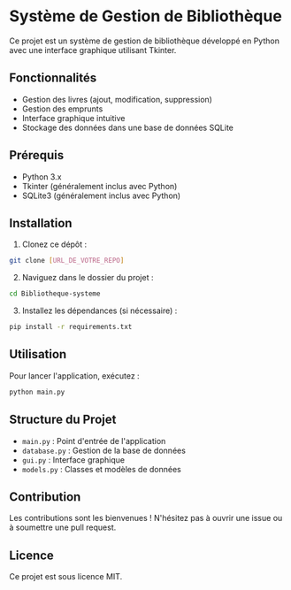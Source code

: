 # Système de Gestion de Bibliothèque

Ce projet est un système de gestion de bibliothèque développé en Python avec une interface graphique utilisant Tkinter.

## Fonctionnalités

- Gestion des livres (ajout, modification, suppression)
- Gestion des emprunts
- Interface graphique intuitive
- Stockage des données dans une base de données SQLite

## Prérequis

- Python 3.x
- Tkinter (généralement inclus avec Python)
- SQLite3 (généralement inclus avec Python)

## Installation

1. Clonez ce dépôt :
```bash
git clone [URL_DE_VOTRE_REPO]
```

2. Naviguez dans le dossier du projet :
```bash
cd Bibliotheque-systeme
```

3. Installez les dépendances (si nécessaire) :
```bash
pip install -r requirements.txt
```

## Utilisation

Pour lancer l'application, exécutez :
```bash
python main.py
```

## Structure du Projet

- `main.py` : Point d'entrée de l'application
- `database.py` : Gestion de la base de données
- `gui.py` : Interface graphique
- `models.py` : Classes et modèles de données

## Contribution

Les contributions sont les bienvenues ! N'hésitez pas à ouvrir une issue ou à soumettre une pull request.

## Licence

Ce projet est sous licence MIT.
